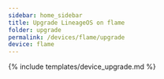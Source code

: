 ```yaml
---
sidebar: home_sidebar
title: Upgrade LineageOS on flame
folder: upgrade
permalink: /devices/flame/upgrade
device: flame
---
```

{% include templates/device_upgrade.md %}
